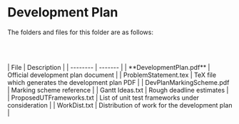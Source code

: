 # Development Plan

The folders and files for this folder are as follows:
<p><br></br></p>
| File | Description |
| -------- | ------- |
| **DevelopmentPlan.pdf** | Official development plan document |
| ProblemStatement.tex | TeX file which generates the development plan PDF |
| DevPlanMarkingScheme.pdf | Marking scheme reference |
| Gantt Ideas.txt | Rough deadline estimates |
| ProposedUTFrameworks.txt | List of unit test frameworks under consideration |
| WorkDist.txt | Distribution of work for the development plan |
